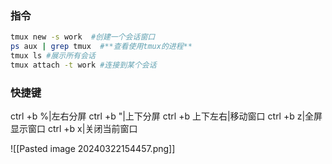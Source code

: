 ### 指令
```bash
tmux new -s work  #创建一个会话窗口
ps aux | grep tmux  #**查看使用tmux的进程**
tmux ls #展示所有会话
tmux attach -t work #连接到某个会话

```
### 快捷键
ctrl +b %|左右分屏
ctrl +b "|上下分屏
ctrl +b 上下左右|移动窗口
ctrl +b z|全屏显示窗口
ctrl +b x|关闭当前窗口


![[Pasted image 20240322154457.png]]
